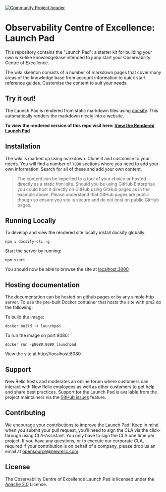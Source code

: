 [![Community Project header](https://github.com/newrelic/opensource-website/raw/master/src/images/categories/Community_Project.png)](https://opensource.newrelic.com/oss-category/#community-project)

# Observability Centre of Excellence: Launch Pad


This repository contains the "Launch Pad": a starter kit for building your own wiki-like knowledgebase intended to jump start your Observability Centre of Excellence. 

The wiki skeleton consists of a number of markdown pages that cover many areas of the knowledge base from account information to quick start reference guides. Customise the content to suit your needs.


## Try it out!
The Launch Pad is rendered from static markdown files using [docsify](https://docsify.js.org/). This automatically renders the markdown nicely into a website.

**To view the rendered version of this repo visit here: [View the Rendered Launch Pad](https://www.datacrunch.ca/observability)**

## Installation

The wiki is marked up using markdown. Clone it and customise to your needs. You will find a number of `TODO` sections where you need to add your own information. Search for all of these and add your own content.

> The content can be imported to a tool of your choice or hosted directly as a static html site. Should you be using GitHub Enterprise you could host it directly on GitHub using GitHub pages as in the example above. Please understand that GitHub pages are public though so ensure you site is secure and do not host on public GitHub pages.


## Running Locally
To develop and view the rendered site locally install docsify globally:
```
npm i docsify-cli -g
```

Start the server by running:
```
npm start
```

You should now be able to browse the site at [localhost:3000](http://localhost:3000)


## Hosting documentation
The documentation can be hosted on github pages or by any simple http server. To use the pre-built Docker container that hosts the site with pm2 do the following:

To build the image:
```
docker build -t launchpad .
```

To run the image on port 8080:
```
docker run -p8080:8080 launchpad
```

View the site at http://localhost:8080

## Support

New Relic hosts and moderates an online forum where customers can interact with New Relic employees as well as other customers to get help and share best practices. Support for the Launch Pad is available from the project maintainers via the [GitHub issues](https://github.com/newrelic/newrelic-ocoe-launch-pad/issues) feature.


## Contributing
We encourage your contributions to improve the Launch Pad! Keep in mind when you submit your pull request, you'll need to sign the CLA via the click-through using CLA-Assistant. You only have to sign the CLA one time per project.
If you have any questions, or to execute our corporate CLA, required if your contribution is on behalf of a company,  please drop us an email at opensource@newrelic.com.

## License
The Observability Centre of Excellence Launch Pad is licensed under the [Apache 2.0](http://apache.org/licenses/LICENSE-2.0.txt) License.

